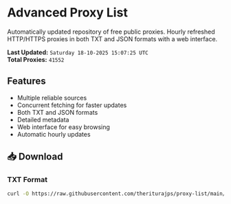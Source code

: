 # Advanced Proxy List

Automatically updated repository of free public proxies. Hourly refreshed HTTP/HTTPS proxies in both TXT and JSON formats with a web interface.

**Last Updated:** `Saturday 18-10-2025 15:07:25 UTC`  
**Total Proxies:** `41552`

## Features
- Multiple reliable sources
- Concurrent fetching for faster updates
- Both TXT and JSON formats
- Detailed metadata
- Web interface for easy browsing
- Automatic hourly updates

## 📥 Download

### TXT Format
```bash
curl -O https://raw.githubusercontent.com/theriturajps/proxy-list/main/proxies.txt